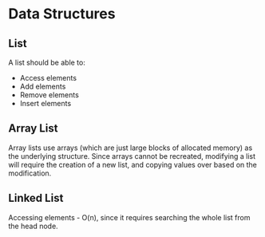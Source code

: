 # Data Structures

## List

A list should be able to:

* Access elements
* Add elements
* Remove elements
* Insert elements

## Array List

Array lists use arrays (which are just large blocks of allocated memory) as the underlying structure.
Since arrays cannot be recreated, modifying a list will require the creation of a new list,
and copying values over based on the modification.

## Linked List

Accessing elements - O(n), since it requires searching the whole list from the head node.
